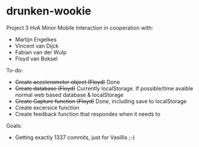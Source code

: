 drunken-wookie
==============

Project 3 HvA Minor Mobile Interaction in cooperation with:
- Martijn Engelkes
- Vincent van Dijck
- Fabian van der Wulp
- Floyd van Boksel

To-do:
- ~~Create accelerometer object (Floyd)~~ Done
- ~~Create database (Floyd)~~ Currently localStorage. If possible/time avaible normal web based database & localStorage
- ~~Create Capture function (Floyd)~~ Done, including save to localStorage
- Create excersice function
- Create feedback function that respondes when it needs to

Goals:
- Getting exactly 1337 commits, just for Vasillis ;-)
